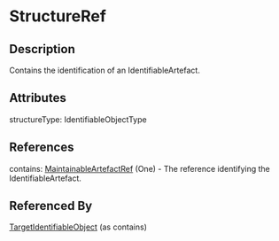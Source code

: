 
# StructureRef





## Description

Contains the identification of an IdentifiableArtefact.


## Attributes

structureType: IdentifiableObjectType



## References

contains: [MaintainableArtefactRef](MaintainableArtefactRef.md) (One) - The reference identifying the IdentifiableArtefact.



## Referenced By

[TargetIdentifiableObject](TargetIdentifiableObject.md) (as contains)


